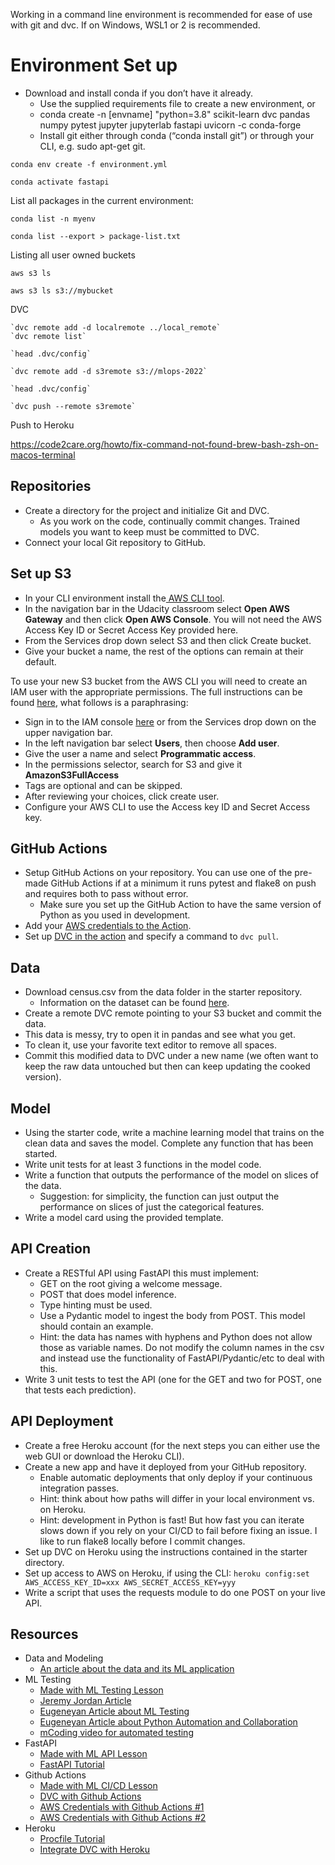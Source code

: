 Working in a command line environment is recommended for ease of use with git and dvc. If on Windows, WSL1 or 2 is recommended.

# Environment Set up
* Download and install conda if you don’t have it already.
    * Use the supplied requirements file to create a new environment, or
    * conda create -n [envname] "python=3.8" scikit-learn dvc pandas numpy pytest jupyter jupyterlab fastapi uvicorn -c conda-forge
    * Install git either through conda (“conda install git”) or through your CLI, e.g. sudo apt-get git.

`conda env create -f environment.yml`

`conda activate fastapi`

List all packages in the current environment:

`conda list -n myenv`

`conda list --export > package-list.txt`

Listing all user owned buckets

`aws s3 ls`

`aws s3 ls s3://mybucket`

DVC
```shell
`dvc remote add -d localremote ../local_remote`
`dvc remote list`

`head .dvc/config`

`dvc remote add -d s3remote s3://mlops-2022`

`head .dvc/config`

`dvc push --remote s3remote`
```

Push to Heroku

https://code2care.org/howto/fix-command-not-found-brew-bash-zsh-on-macos-terminal

## Repositories

* Create a directory for the project and initialize Git and DVC.
   * As you work on the code, continually commit changes. Trained models you want to keep must be committed to DVC.
* Connect your local Git repository to GitHub.

## Set up S3

* In your CLI environment install the<a href="https://docs.aws.amazon.com/cli/latest/userguide/cli-chap-install.html" target="_blank"> AWS CLI tool</a>.
* In the navigation bar in the Udacity classroom select **Open AWS Gateway** and then click **Open AWS Console**. You will not need the AWS Access Key ID or Secret Access Key provided here.
* From the Services drop down select S3 and then click Create bucket.
* Give your bucket a name, the rest of the options can remain at their default.

To use your new S3 bucket from the AWS CLI you will need to create an IAM user with the appropriate permissions. The full instructions can be found <a href="https://docs.aws.amazon.com/IAM/latest/UserGuide/id_users_create.html#id_users_create_console" target="_blank">here</a>, what follows is a paraphrasing:

* Sign in to the IAM console <a href="https://console.aws.amazon.com/iam/" target="_blank">here</a> or from the Services drop down on the upper navigation bar.
* In the left navigation bar select **Users**, then choose **Add user**.
* Give the user a name and select **Programmatic access**.
* In the permissions selector, search for S3 and give it **AmazonS3FullAccess**
* Tags are optional and can be skipped.
* After reviewing your choices, click create user.
* Configure your AWS CLI to use the Access key ID and Secret Access key.

## GitHub Actions

* Setup GitHub Actions on your repository. You can use one of the pre-made GitHub Actions if at a minimum it runs pytest and flake8 on push and requires both to pass without error.
   * Make sure you set up the GitHub Action to have the same version of Python as you used in development.
* Add your <a href="https://github.com/marketplace/actions/configure-aws-credentials-action-for-github-actions" target="_blank">AWS credentials to the Action</a>.
* Set up <a href="https://github.com/iterative/setup-dvc" target="_blank">DVC in the action</a> and specify a command to `dvc pull`.

## Data

* Download census.csv from the data folder in the starter repository.
   * Information on the dataset can be found <a href="https://archive.ics.uci.edu/ml/datasets/census+income" target="_blank">here</a>.
* Create a remote DVC remote pointing to your S3 bucket and commit the data.
* This data is messy, try to open it in pandas and see what you get.
* To clean it, use your favorite text editor to remove all spaces.
* Commit this modified data to DVC under a new name (we often want to keep the raw data untouched but then can keep updating the cooked version).

## Model

* Using the starter code, write a machine learning model that trains on the clean data and saves the model. Complete any function that has been started.
* Write unit tests for at least 3 functions in the model code.
* Write a function that outputs the performance of the model on slices of the data.
   * Suggestion: for simplicity, the function can just output the performance on slices of just the categorical features.
* Write a model card using the provided template.

## API Creation

* Create a RESTful API using FastAPI this must implement:
   * GET on the root giving a welcome message.
   * POST that does model inference.
   * Type hinting must be used.
   * Use a Pydantic model to ingest the body from POST. This model should contain an example.
    * Hint: the data has names with hyphens and Python does not allow those as variable names. Do not modify the column names in the csv and instead use the functionality of FastAPI/Pydantic/etc to deal with this.
* Write 3 unit tests to test the API (one for the GET and two for POST, one that tests each prediction).

## API Deployment

* Create a free Heroku account (for the next steps you can either use the web GUI or download the Heroku CLI).
* Create a new app and have it deployed from your GitHub repository.
   * Enable automatic deployments that only deploy if your continuous integration passes.
   * Hint: think about how paths will differ in your local environment vs. on Heroku.
   * Hint: development in Python is fast! But how fast you can iterate slows down if you rely on your CI/CD to fail before fixing an issue. I like to run flake8 locally before I commit changes.
* Set up DVC on Heroku using the instructions contained in the starter directory.
* Set up access to AWS on Heroku, if using the CLI: `heroku config:set AWS_ACCESS_KEY_ID=xxx AWS_SECRET_ACCESS_KEY=yyy`
* Write a script that uses the requests module to do one POST on your live API.

## Resources

- Data and Modeling
  - [An article about the data and its ML application](https://medium.com/analytics-vidhya/machine-learning-application-census-income-prediction-868227debf12)
- ML Testing
  - [Made with ML Testing Lesson](https://madewithml.com/courses/mlops/testing/)
  - [Jeremy Jordan Article](https://www.jeremyjordan.me/testing-ml/)
  - [Eugeneyan Article about ML Testing](https://eugeneyan.com/writing/testing-ml/)
  - [Eugeneyan Article about Python Automation and Collaboration](https://eugeneyan.com/writing/setting-up-python-project-for-automation-and-collaboration/)
  - [mCoding video for automated testing](https://www.youtube.com/watch?v=DhUpxWjOhME)
- FastAPI
  - [Made with ML API Lesson](https://madewithml.com/courses/mlops/api/)
  - [FastAPI Tutorial](https://fastapi.tiangolo.com/tutorial/)
- Github Actions
  - [Made with ML CI/CD Lesson](https://madewithml.com/courses/mlops/cicd/)
  - [DVC with Github Actions](https://github.com/iterative/setup-dvc)
  - [AWS Credentials with Github Actions #1](https://github.com/marketplace/actions/configure-aws-credentials-action-for-github-actions#sample-iam-role-cloudformation-template)
  - [AWS Credentials with Github Actions #2](https://stackoverflow.com/questions/58643905/how-aws-credentials-works-at-github-actions)
- Heroku
  - [Procfile Tutorial](https://devcenter.heroku.com/articles/procfile)
  - [Integrate DVC with Heroku](https://ankane.org/dvc-on-heroku)
